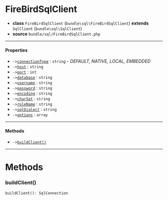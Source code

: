 # FireBirdSqlClient

- **class** `FireBirdSqlClient` (`bundle\sql\FireBirdSqlClient`) **extends** `SqlClient` (`bundle\sql\SqlClient`)
- **source** `bundle/sql/FireBirdSqlClient.php`

---

#### Properties

- `->`[`connectionType`](#prop-connectiontype) : `string` - _DEFAULT, NATIVE, LOCAL, EMBEDDED_
- `->`[`host`](#prop-host) : `string`
- `->`[`port`](#prop-port) : `int`
- `->`[`database`](#prop-database) : `string`
- `->`[`username`](#prop-username) : `string`
- `->`[`password`](#prop-password) : `string`
- `->`[`encoding`](#prop-encoding) : `string`
- `->`[`charSet`](#prop-charset) : `string`
- `->`[`roleName`](#prop-rolename) : `string`
- `->`[`sqlDialect`](#prop-sqldialect) : `string`
- `->`[`options`](#prop-options) : `array`

---

#### Methods

- `->`[`buildClient()`](#method-buildclient)

---
# Methods

<a name="method-buildclient"></a>

### buildClient()
```php
buildClient(): SqlConnection
```